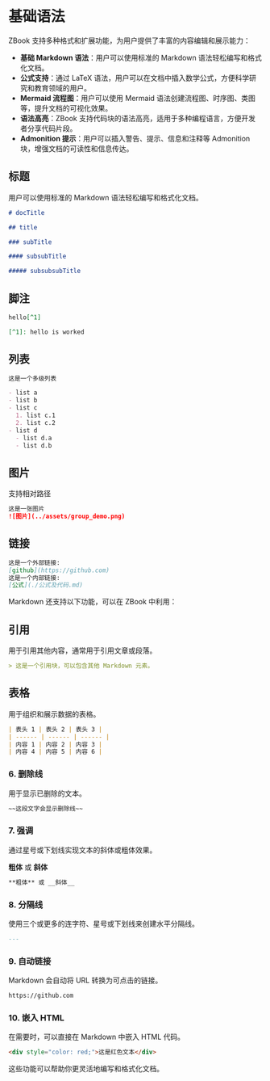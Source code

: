 # 基础语法

ZBook 支持多种格式和扩展功能，为用户提供了丰富的内容编辑和展示能力：

- **基础 Markdown 语法**：用户可以使用标准的 Markdown 语法轻松编写和格式化文档。
- **公式支持**：通过 LaTeX 语法，用户可以在文档中插入数学公式，方便科学研究和教育领域的用户。
- **Mermaid 流程图**：用户可以使用 Mermaid 语法创建流程图、时序图、类图等，提升文档的可视化效果。
- **语法高亮**：ZBook 支持代码块的语法高亮，适用于多种编程语言，方便开发者分享代码片段。
- **Admonition 提示**：用户可以插入警告、提示、信息和注释等 Admonition 块，增强文档的可读性和信息传达。

## 标题

用户可以使用标准的 Markdown 语法轻松编写和格式化文档。

```markdown
# docTitle

## title

### subTitle

#### subsubTitle

##### subsubsubTitle
```

## 脚注

```markdown
hello[^1]

[^1]: hello is worked
```

## 列表

```markdown
这是一个多级列表

- list a
- list b
- list c
  1. list c.1
  2. list c.2
- list d
  - list d.a
  - list d.b
```

## 图片

支持相对路径

```markdown
这是一张图片
![图片](../assets/group_demo.png)
```

## 链接

```markdown
这是一个外部链接:
[github](https://github.com)
这是一个内部链接:
[公式](./公式及代码.md)
```

Markdown 还支持以下功能，可以在 ZBook 中利用：

## 引用

用于引用其他内容，通常用于引用文章或段落。

```markdown
> 这是一个引用块，可以包含其他 Markdown 元素。
```

## 表格

用于组织和展示数据的表格。

```markdown
| 表头 1 | 表头 2 | 表头 3 |
| ------ | ------ | ------ |
| 内容 1 | 内容 2 | 内容 3 |
| 内容 4 | 内容 5 | 内容 6 |
```

### 6. **删除线**

用于显示已删除的文本。

```markdown
~~这段文字会显示删除线~~
```

### 7. **强调**

通过星号或下划线实现文本的斜体或粗体效果。

**粗体** 或 __斜体__

```markdown
**粗体** 或 __斜体__
```

### 8. **分隔线**

使用三个或更多的连字符、星号或下划线来创建水平分隔线。

```markdown
---
```

### 9. **自动链接**

Markdown 会自动将 URL 转换为可点击的链接。

```markdown
https://github.com
```

### 10. **嵌入 HTML**

在需要时，可以直接在 Markdown 中嵌入 HTML 代码。

```markdown
<div style="color: red;">这是红色文本</div>
```

这些功能可以帮助你更灵活地编写和格式化文档。
